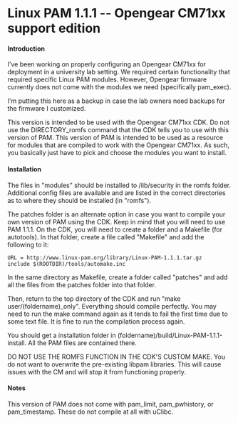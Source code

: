 # Linux PAM 1.1.1 -- Opengear CM71xx support edition

#### Introduction
I've been working on properly configuring an Opengear CM71xx for deployment in a university lab setting. We required certain functionality that required specific Linux PAM modules. However, Opengear firmware currently does not come with the modules we need (specifically pam_exec).

I'm putting this here as a backup in case the lab owners need backups for the firmware I customized.

This version is intended to be used with the Opengear CM71xx CDK. Do not use the DIRECTORY_romfs command that the CDK tells you to use with this version of PAM. This version of PAM is intended to be used as a resource for modules that are compiled to work with the Opengear CM71xx. As such, you basically just have to pick and choose the modules you want to install.

#### Installation
The files in "modules" should be installed to /lib/security in the romfs folder. Additional config files are available and are listed in the correct directories as to where they should be installed (in "romfs").

The patches folder is an alternate option in case you want to compile your own version of PAM using the CDK. Keep in mind that you will need to use PAM 1.1.1. On the CDK, you will need to create a folder and a Makefile (for autotools). In that folder, create a file called "Makefile" and add the following to it:

  ```
  URL = http://www.linux-pam.org/library/Linux-PAM-1.1.1.tar.gz
  include $(ROOTDIR)/tools/automake.inc
  ```  

In the same directory as Makefile, create a folder called "patches" and add all the files from the patches folder into that folder.

Then, return to the top directory of the CDK and run "make user/(foldername)_only". Everything should compile perfectly. You may need to run the make command again as it tends to fail the first time due to some text file. It is fine to run the compilation process again.

You should get a installation folder in (foldername)/build/Linux-PAM-1.1.1-install. All the PAM files are contained there. 

DO NOT USE THE ROMFS FUNCTION IN THE CDK'S CUSTOM MAKE. You do not want to overwrite the pre-existing libpam libraries. This will cause issues with the CM and will stop it from functioning properly. 

#### Notes
This version of PAM does not come with pam_limit, pam_pwhistory, or pam_timestamp. These do not compile at all with uClibc. 
